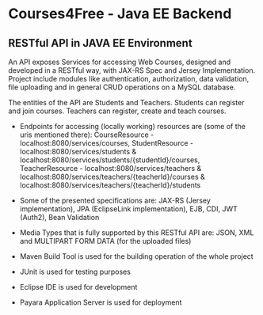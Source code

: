 # Courses4Free - Java EE Backend
RESTful API in JAVA EE Environment                                                                                
----------------------------------------------------------
An API exposes Services for accessing Web Courses, designed and developed in a RESTful way, with JAX-RS Spec and Jersey Implementation. Project include modules like authentication, authorization, data validation, file uploading and in general CRUD operations on a MySQL database.

The entities of the API are Students and Teachers. Students can register and join courses. Teachers can register, create and teach courses. 

- Endpoints for accessing (locally working) resources are (some of the uris mentioned there):
 CourseResource - localhost:8080/services/courses,
 StudentResource - localhost:8080/services/students & localhost:8080/services/students/{studentId}/courses,
 TeacherResource - localhost:8080/services/teachers & localhost:8080/services/teachers/{teacherId}/courses
 & localhost:8080/services/teachers/{teacherId}/students

- Some of the presented specifications are:
JAX-RS (Jersey implementation), JPA (EclipseLink implementation), EJB, CDI, JWT (Auth2), Bean Validation 

- Media Types that is fully supported by this RESTful API are:
JSON, XML and MULTIPART FORM DATA (for the uploaded files)

- Maven Build Tool is used for the building operation of the whole project

- JUnit is used for testing purposes

- Eclipse IDE is used for development

- Payara Application Server is used for deployment
